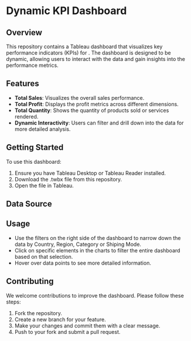 # Dynamic KPI Dashboard

## Overview
This repository contains a Tableau dashboard that visualizes key performance indicators (KPIs) for . The dashboard is designed to be dynamic, allowing users to interact with the data and gain insights into the performance metrics.

## Features
- **Total Sales**: Visualizes the overall sales performance.
- **Total Profit**: Displays the profit metrics across different dimensions.
- **Total Quantity**: Shows the quantity of products sold or services rendered.
- **Dynamic Interactivity**: Users can filter and drill down into the data for more detailed analysis.

## Getting Started
To use this dashboard:
1. Ensure you have Tableau Desktop or Tableau Reader installed.
2. Download the .twbx file from this repository.
3. Open the file in Tableau.

## Data Source


## Usage
- Use the filters on the right side of the dashboard to narrow down the data by Country, Region, Category or Shiping Mode.
- Click on specific elements in the charts to filter the entire dashboard based on that selection.
- Hover over data points to see more detailed information.
  

## Contributing
We welcome contributions to improve the dashboard. Please follow these steps:
1. Fork the repository.
2. Create a new branch for your feature.
3. Make your changes and commit them with a clear message.
4. Push to your fork and submit a pull request.
